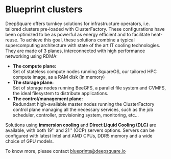 # Blueprint clusters

DeepSquare offers turnkey solutions for infrastructure operators, i.e. tailored clusters pre-loaded with ClusterFactory.
These configurations have been optimized to be as powerful as energy efficient and to facilitate heat-reuse.
To achieve this goal, these solutions combine a typical supercomputing architecture with state of the art IT cooling technologies.  
They are made of 3 planes, interconnected with high performance networking using RDMA:

- **The compute plane:**  
  Set of stateless compute nodes running SquareOS, our tailored HPC compute image, as a RAM disk (in memory)
- **The storage plane:**  
  Set of storage nodes running BeeGFS, a parallel file system and CVMFS, the ideal filesystem to distribute applications.
- **The control/management plane:**  
  Redundant high-available master nodes running the ClusterFactory control plane managing all the necessary services, such as the job scheduler, controller, provisioning system, monitoring, etc…

Solutions using **immersion cooling** and **Direct Liquid Cooling (DLC)** are available, with both 19'' and 21'' (OCP) servers options.
Servers can be configured with latest Intel and AMD CPUs, DDR5 memory and a wide choice of GPU models.

To know more, please contact blueprints@deepsquare.io

